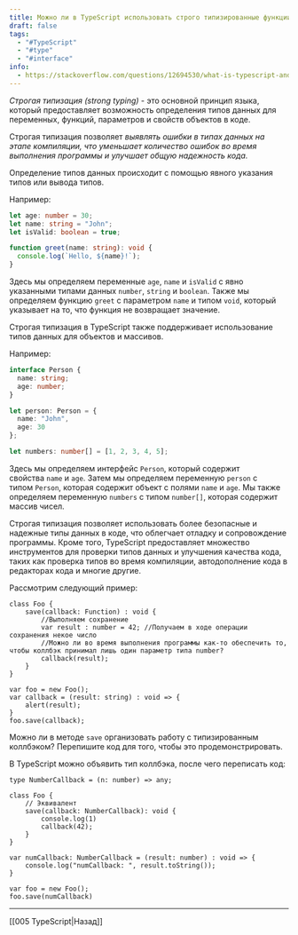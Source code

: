 ```yaml
---
title: Можно ли в TypeScript использовать строго типизированные функции в качестве параметров?
draft: false
tags:
  - "#TypeScript"
  - "#type"
  - "#interface"
info:
  - https://stackoverflow.com/questions/12694530/what-is-typescript-and-why-would-i-use-it-in-place-of-javascript
---
```

*Строгая типизация (strong typing)*  - это основной принцип языка, который предоставляет возможность определения типов данных для переменных, функций, параметров и свойств объектов в коде.

Строгая типизация позволяет *выявлять ошибки в типах данных на этапе компиляции, что уменьшает количество ошибок во время выполнения программы и улучшает общую надежность кода.* 

Определение типов данных происходит с помощью явного указания типов или вывода типов. 

Например:

```ts
let age: number = 30;
let name: string = "John";
let isValid: boolean = true;

function greet(name: string): void {
  console.log(`Hello, ${name}!`);
}
```

Здесь мы определяем переменные `age`, `name` и `isValid` с явно указанными типами данных `number`, `string` и `boolean`. Также мы определяем функцию `greet` с параметром `name` и типом `void`, который указывает на то, что функция не возвращает значение.

Строгая типизация в TypeScript также поддерживает использование типов данных для объектов и массивов. 

Например:

```ts
interface Person {
  name: string;
  age: number;
}

let person: Person = {
  name: "John",
  age: 30
};

let numbers: number[] = [1, 2, 3, 4, 5];
```

Здесь мы определяем интерфейс `Person`, который содержит свойства `name` и `age`. Затем мы определяем переменную `person` с типом `Person`, которая содержит объект с полями `name` и `age`. Мы также определяем переменную `numbers` с типом `number[]`, которая содержит массив чисел.

Строгая типизация позволяет использовать более безопасные и надежные типы данных в коде, что облегчает отладку и сопровождение программы. Кроме того, TypeScript предоставляет множество инструментов для проверки типов данных и улучшения качества кода, таких как проверка типов во время компиляции, автодополнение кода в редакторах кода и многие другие.

Рассмотрим следующий пример:  
  
```tsx
class Foo {
    save(callback: Function) : void {
        //Выполняем сохранение
        var result : number = 42; //Получаем в ходе операции сохранения некое число
        //Можно ли во время выполнения программы как-то обеспечить то, чтобы коллбэк принимал лишь один параметр типа number?
        callback(result);
    }
}

var foo = new Foo();
var callback = (result: string) : void => {
    alert(result);
}
foo.save(callback);
```
  
Можно ли в методе `save` организовать работу с типизированным коллбэком? Перепишите код для того, чтобы это продемонстрировать.  
  
В TypeScript можно объявить тип коллбэка, после чего переписать код:  
  
```tsx
type NumberCallback = (n: number) => any;

class Foo {
    // Эквивалент
    save(callback: NumberCallback): void {
        console.log(1)
        callback(42);
    }
}

var numCallback: NumberCallback = (result: number) : void => {
    console.log("numCallback: ", result.toString());
}

var foo = new Foo();
foo.save(numCallback)
```

_____

[[005 TypeScript|Назад]]